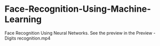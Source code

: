 # Face-Recognition-Using-Machine-Learning
Face Recognition Using Neural Networks. See the preview in the Preview - Digits recognition.mp4
